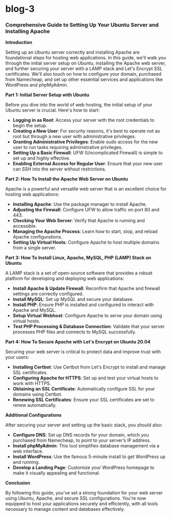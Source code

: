 # blog-3
### **Comprehensive Guide to Setting Up Your Ubuntu Server and Installing Apache**

**Introduction**

Setting up an Ubuntu server correctly and installing Apache are foundational steps for hosting web applications. In this guide, we'll walk you through the initial server setup on Ubuntu, installing the Apache web server, and further securing your server with a LAMP stack and Let's Encrypt SSL certificates. We'll also touch on how to configure your domain, purchased from Namecheap, and set up other essential services and applications like WordPress and phpMyAdmin.

**Part 1: Initial Server Setup with Ubuntu**

Before you dive into the world of web hosting, the initial setup of your Ubuntu server is crucial. Here's how to start:

- **Logging in as Root**: Access your server with the root credentials to begin the setup.
- **Creating a New User**: For security reasons, it's best to operate not as root but through a new user with administrative privileges.
- **Granting Administrative Privileges**: Enable sudo access for the new user to run tasks requiring administrative privileges.
- **Setting Up a Basic Firewall**: UFW (Uncomplicated Firewall) is simple to set up and highly effective.
- **Enabling External Access for Regular User**: Ensure that your new user can SSH into the server without restrictions.

**Part 2: How To Install the Apache Web Server on Ubuntu**

Apache is a powerful and versatile web server that is an excellent choice for hosting web applications:

- **Installing Apache**: Use the package manager to install Apache.
- **Adjusting the Firewall**: Configure UFW to allow traffic on port 80 and 443.
- **Checking Your Web Server**: Verify that Apache is running and accessible.
- **Managing the Apache Process**: Learn how to start, stop, and reload Apache configurations.
- **Setting Up Virtual Hosts**: Configure Apache to host multiple domains from a single server.

**Part 3: How To Install Linux, Apache, MySQL, PHP (LAMP) Stack on Ubuntu**

A LAMP stack is a set of open-source software that provides a robust platform for developing and deploying web applications:

- **Install Apache & Update Firewall**: Reconfirm that Apache and firewall settings are correctly configured.
- **Install MySQL**: Set up MySQL and secure your database.
- **Install PHP**: Ensure PHP is installed and configured to interact with Apache and MySQL.
- **Setup Virtual Webhost**: Configure Apache to serve your domain using virtual hosts.
- **Test PHP Processing & Database Connection**: Validate that your server processes PHP files and connects to MySQL successfully.

**Part 4: How To Secure Apache with Let's Encrypt on Ubuntu 20.04**

Securing your web server is critical to protect data and improve trust with your users:

- **Installing Certbot**: Use Certbot from Let's Encrypt to install and manage SSL certificates.
- **Configuring Apache for HTTPS**: Set up and test your virtual hosts to work with HTTPS.
- **Obtaining an SSL Certificate**: Automatically configure SSL for your domains using Certbot.
- **Renewing SSL Certificates**: Ensure your SSL certificates are set to renew automatically.

**Additional Configurations**

After securing your server and setting up the basic stack, you should also:

- **Configure DNS**: Set up DNS records for your domain, which you purchased from Namecheap, to point to your server’s IP address.
- **Install phpMyAdmin**: This tool simplifies database management via a web interface.
- **Install WordPress**: Use the famous 5-minute install to get WordPress up and running.
- **Develop a Landing Page**: Customize your WordPress homepage to make it visually appealing and functional.

**Conclusion**

By following this guide, you've set a strong foundation for your web server using Ubuntu, Apache, and secure SSL configurations. You're now equipped to host your applications securely and efficiently, with all tools necessary to manage content and databases effectively.

